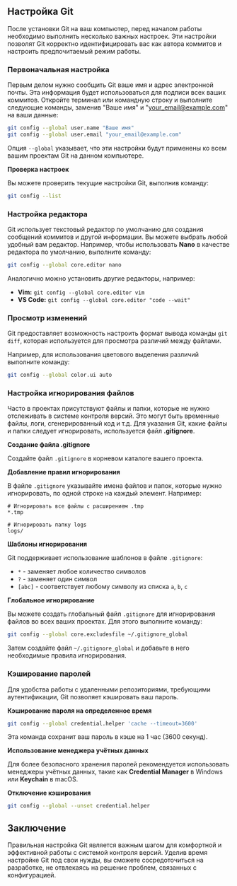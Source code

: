 ## Настройка Git

После установки Git на ваш компьютер, перед началом работы необходимо выполнить несколько важных настроек.  Эти настройки позволят Git корректно идентифицировать вас как автора коммитов и настроить предпочитаемый режим работы. 

### Первоначальная настройка

Первым делом нужно сообщить Git ваше имя и адрес электронной почты. Эта информация будет использоваться для подписи всех ваших коммитов. Откройте терминал или командную строку и выполните следующие команды, заменив "Ваше имя" и "your_email@example.com" на ваши данные:

```bash
git config --global user.name "Ваше имя"
git config --global user.email "your_email@example.com"
```

Опция `--global` указывает, что эти настройки будут применены ко всем вашим проектам Git на данном компьютере.  

**Проверка настроек**

Вы можете проверить текущие настройки Git, выполнив команду:

```bash
git config --list
```

### Настройка редактора

Git использует текстовый редактор по умолчанию для создания сообщений коммитов и другой информации.  Вы можете выбрать любой удобный вам редактор. Например, чтобы использовать **Nano** в качестве редактора по умолчанию, выполните команду:

```bash
git config --global core.editor nano
```

Аналогично можно установить другие редакторы, например:

* **Vim:**  `git config --global core.editor vim`
* **VS Code:** `git config --global core.editor "code --wait"` 

### Просмотр изменений

Git предоставляет возможность настроить формат вывода команды `git diff`, которая используется для просмотра различий между файлами.  

Например, для использования цветового выделения различий выполните команду:

```bash
git config --global color.ui auto
```

###  Настройка игнорирования файлов

Часто в проектах присутствуют файлы и папки, которые не нужно отслеживать в системе контроля версий. Это могут быть временные файлы, логи, сгенерированный код и т.д. Для указания Git, какие файлы и папки следует игнорировать, используется файл **.gitignore**.

**Создание файла .gitignore**

Создайте файл `.gitignore` в корневом каталоге вашего проекта. 

**Добавление правил игнорирования**

В файле `.gitignore`  указывайте имена файлов и папок, которые нужно игнорировать, по одной строке на каждый элемент.  Например:

```
# Игнорировать все файлы с расширением .tmp
*.tmp

# Игнорировать папку logs
logs/
```

**Шаблоны игнорирования**

Git поддерживает использование шаблонов в файле `.gitignore`:

* `*` -  заменяет любое количество символов
* `?` - заменяет один символ
* `[abc]` - соответствует любому символу из списка `a`, `b`, `c`

**Глобальное игнорирование**

Вы можете создать глобальный файл `.gitignore`  для игнорирования файлов во всех ваших проектах.  Для этого выполните команду:

```bash
git config --global core.excludesfile ~/.gitignore_global
```

 Затем создайте файл `~/.gitignore_global` и добавьте в него необходимые правила игнорирования.

### Кэширование паролей

Для удобства работы с удаленными репозиториями, требующими аутентификации, Git позволяет кэшировать ваш пароль.

**Кэширование пароля на определенное время**

```bash
git config --global credential.helper 'cache --timeout=3600'
```
Эта команда сохранит ваш пароль в кэше на 1 час (3600 секунд).

**Использование менеджера учётных данных**

Для более безопасного хранения паролей рекомендуется использовать менеджеры учётных данных, такие как **Credential Manager** в Windows или **Keychain** в macOS. 

**Отключение кэширования**

```bash
git config --global --unset credential.helper
```


## Заключение

Правильная настройка Git является важным шагом для комфортной и эффективной работы с системой контроля версий. Уделив время настройке Git под свои нужды, вы сможете сосредоточиться на разработке, не отвлекаясь на решение проблем, связанных с конфигурацией.
